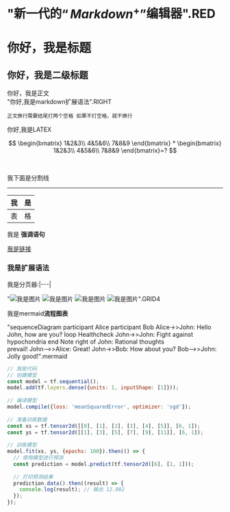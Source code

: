 # "新一代的$“Markdown^+”$编辑器".RED 


# 你好，我是标题

## 你好，我是二级标题

你好，我是正文  
"你好,我是markdown扩展语法".RIGHT 

`正文换行需要结尾打两个空格
如果不打空格，就不换行`

你好,我是LATEX  

$$
\begin{bmatrix}
1&2&3\\
4&5&6\\
7&8&9
\end{bmatrix}
*
\begin{bmatrix}
1&2&3\\
4&5&6\\
7&8&9
\end{bmatrix}=?
$$

<br>



我下面是分割线

---

| 我      | 是    | 
| -        |  -     |
| 表      |   格  |

我是 **强调语句**

[我是链接](https://bigonion.cn)

### 我是扩展语法

我是分页器:|---|

"![我是图片](http://bigonion.cn/background/wallheaven.jfif)
![我是图片](http://bigonion.cn/background/wallheaven.jfif)
![我是图片](http://bigonion.cn/background/wallheaven.jfif)
![我是图片](http://bigonion.cn/background/wallheaven.jfif)".GRID4 


我是mermaid**流程图表** 


"sequenceDiagram
    participant Alice
    participant Bob
    Alice->>John: Hello John, how are you?
    loop Healthcheck
        John->>John: Fight against hypochondria
    end
    Note right of John: Rational thoughts <br/>prevail!
    John-->>Alice: Great!
    John->>Bob: How about you?
    Bob-->>John: Jolly good!".mermaid 

```js
// 我是代码
// 创建模型  
const model = tf.sequential();  
model.add(tf.layers.dense({units: 1, inputShape: [1]}));  
  
// 编译模型  
model.compile({loss: 'meanSquaredError', optimizer: 'sgd'});  
  
// 准备训练数据  
const xs = tf.tensor2d([[0], [1], [2], [3], [4], [5]], [6, 1]);  
const ys = tf.tensor2d([[1], [3], [5], [7], [9], [11]], [6, 1]);  
  
// 训练模型  
model.fit(xs, ys, {epochs: 100}).then(() => {  
  // 使用模型进行预测  
  const prediction = model.predict(tf.tensor2d([6], [1, 1]));  
    
  // 打印预测结果  
  prediction.data().then((result) => {  
    console.log(result); // 输出 12.002  
  });  
});  
```
     
                
